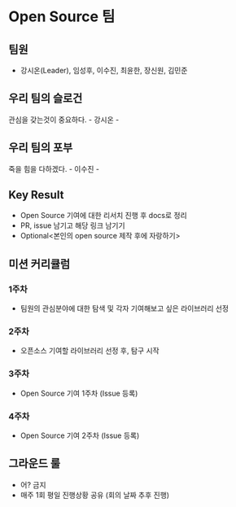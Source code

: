 # Open Source 팀

## 팀원
- 강시온(Leader), 임성후, 이수진, 최윤한, 장신원, 김민준 

## 우리 팀의 슬로건
관심을 갖는것이 중요하다. - 강시온 - 

## 우리 팀의 포부
죽을 힘을 다하겠다. - 이수진 - 

## Key Result
- Open Source 기여에 대한 리서치 진행 후 docs로 정리
- PR, issue 남기고 해당 링크 남기기
- Optional<본인의 open source 제작 후에 자랑하기>


## 미션 커리큘럼

### 1주차
 - 팀원의 관심분야에 대한 탐색 및 각자 기여해보고 싶은 라이브러리 선정


### 2주차
 - 오픈소스 기여할 라이브러리 선정 후, 탐구 시작


### 3주차
 - Open Source 기여 1주차 (Issue 등록)


### 4주차
 - Open Source 기여 2주차 (Issue 등록)


## 그라운드 룰
- 어? 금지
- 매주 1회 평일 진행상황 공유 (회의 날짜 추후 진행)

